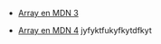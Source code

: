 * [Array en MDN 3](https://facebook.com/)

* [Array en MDN 4](https://yahoo.com/) 
jyfyktfukyfkytdfkyt